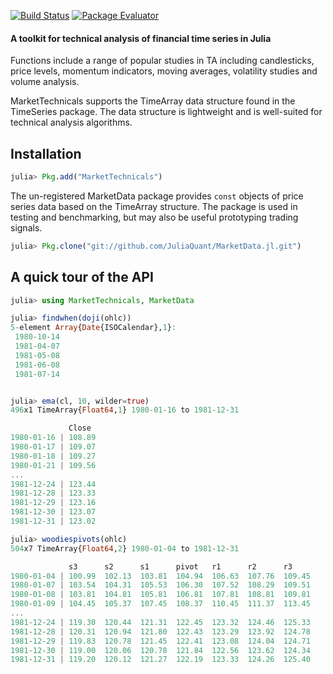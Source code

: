 [![Build Status](https://travis-ci.org/JuliaQuant/MarketTechnicals.jl.png)](https://travis-ci.org/JuliaQuant/MarketTechnicals.jl)
[![Package Evaluator](http://iainnz.github.io/packages.julialang.org/badges/MarketTechnicals_0.3.svg)](http://iainnz.github.io/packages.julialang.org/?pkg=MarketTechnicals&ver=0.3)

#### A toolkit for technical analysis of financial time series in Julia

Functions include a range of popular studies in TA including candlesticks, price levels,
momentum indicators, moving averages, volatility studies and volume analysis. 

MarketTechnicals supports the TimeArray data structure found in the TimeSeries package. The data structure is lightweight and is
well-suited for technical analysis algorithms. 

## Installation

````julia
julia> Pkg.add("MarketTechnicals")
````
The un-registered MarketData package provides `const` objects of price series data based on the TimeArray structure. The package is used in 
testing and benchmarking, but may also be useful prototyping trading signals. 

````julia
julia> Pkg.clone("git://github.com/JuliaQuant/MarketData.jl.git")
````

## A quick tour of the API 

````julia
julia> using MarketTechnicals, MarketData

julia> findwhen(doji(ohlc))
5-element Array{Date{ISOCalendar},1}:
 1980-10-14
 1981-04-07
 1981-05-08
 1981-06-08
 1981-07-14


julia> ema(cl, 10, wilder=true)
496x1 TimeArray{Float64,1} 1980-01-16 to 1981-12-31

             Close
1980-01-16 | 108.89
1980-01-17 | 109.07
1980-01-18 | 109.27
1980-01-21 | 109.56
...
1981-12-24 | 123.44
1981-12-28 | 123.33
1981-12-29 | 123.16
1981-12-30 | 123.07
1981-12-31 | 123.02

julia> woodiespivots(ohlc)
504x7 TimeArray{Float64,2} 1980-01-04 to 1981-12-31

             s3      s2      s1      pivot   r1      r2      r3
1980-01-04 | 100.99  102.13  103.81  104.94  106.63  107.76  109.45
1980-01-07 | 103.54  104.31  105.53  106.30  107.52  108.29  109.51
1980-01-08 | 103.81  104.81  105.81  106.81  107.81  108.81  109.81
1980-01-09 | 104.45  105.37  107.45  108.37  110.45  111.37  113.45
...
1981-12-24 | 119.30  120.44  121.31  122.45  123.32  124.46  125.33
1981-12-28 | 120.31  120.94  121.80  122.43  123.29  123.92  124.78
1981-12-29 | 119.83  120.78  121.45  122.41  123.08  124.04  124.71
1981-12-30 | 119.00  120.06  120.78  121.84  122.56  123.62  124.34
1981-12-31 | 119.20  120.12  121.27  122.19  123.33  124.26  125.40
````
